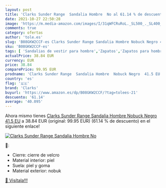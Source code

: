 ```yaml
---
layout: post
title: 'Clarks Sunder Range  Sandalia Hombre  No al 61.14 % de descuento'
date: 2021-10-27 22:50:28
image: 'https://m.media-amazon.com/images/I/31qWFCRuRoL._SL500_._SL400_.jpg'
comments: true
category: ofertas
author: 'tole.es'
slug: 'B08GKW2CCF-es Clarks Sunder Range Sandalia Hombre Nobuck Negro 41.5 EU'
sku: 'B08GKW2CCF-es'
tags: [ 'Sandalias de vestir para hombre','Zapatos','Zapatos para hombre','Zapatos y complementos','clarks','sandalia', ]
actualPrice: 38.84 EUR
currency: EUR
price: 38.84
comparePrice: 99.95 EUR
prodname: 'Clarks Sunder Range  Sandalia Hombre  Nobuck Negro  41.5 EU'
country: 'es'
flag: '🇪🇸'
brand: 'Clarks'
buyurl: 'https://www.amazon.es/dp/B08GKW2CCF/?tag=tolees-21'
descuento: '61.14'
average: '40.095'
---
```


Ahora mismo tienes [Clarks Sunder Range  Sandalia Hombre  Nobuck Negro  41.5 EU](https://www.amazon.es/dp/B08GKW2CCF/?tag=tolees-21) a 38.84 EUR (original: 99.95 EUR) (61.14 %  de descuento) en el siguiente enlace!

[![Clarks Sunder Range  Sandalia Hombre  No](https://m.media-amazon.com/images/I/31qWFCRuRoL._SL500_._SL400_.jpg)](https://www.amazon.es/dp/B08GKW2CCF/?tag=tolees-21)

🔎:

- Cierre: cierre de velcro
- Material interior: piel
- Suela: piel y goma
- Material exterior: nobuk

[🛒 Visítala!!!](https://www.amazon.es/dp/B08GKW2CCF/?tag=tolees-21)
